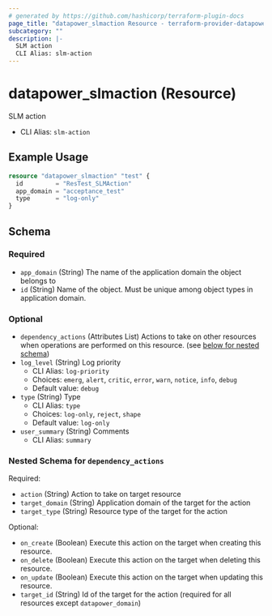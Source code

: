 ```yaml
---
# generated by https://github.com/hashicorp/terraform-plugin-docs
page_title: "datapower_slmaction Resource - terraform-provider-datapower"
subcategory: ""
description: |-
  SLM action
  CLI Alias: slm-action
---
```


# datapower_slmaction (Resource)

SLM action
  - CLI Alias: `slm-action`

## Example Usage

```terraform
resource "datapower_slmaction" "test" {
  id         = "ResTest_SLMAction"
  app_domain = "acceptance_test"
  type       = "log-only"
}
```

<!-- schema generated by tfplugindocs -->
## Schema

### Required

- `app_domain` (String) The name of the application domain the object belongs to
- `id` (String) Name of the object. Must be unique among object types in application domain.

### Optional

- `dependency_actions` (Attributes List) Actions to take on other resources when operations are performed on this resource. (see [below for nested schema](#nestedatt--dependency_actions))
- `log_level` (String) Log priority
  - CLI Alias: `log-priority`
  - Choices: `emerg`, `alert`, `critic`, `error`, `warn`, `notice`, `info`, `debug`
  - Default value: `debug`
- `type` (String) Type
  - CLI Alias: `type`
  - Choices: `log-only`, `reject`, `shape`
  - Default value: `log-only`
- `user_summary` (String) Comments
  - CLI Alias: `summary`

<a id="nestedatt--dependency_actions"></a>
### Nested Schema for `dependency_actions`

Required:

- `action` (String) Action to take on target resource
- `target_domain` (String) Application domain of the target for the action
- `target_type` (String) Resource type of the target for the action

Optional:

- `on_create` (Boolean) Execute this action on the target when creating this resource.
- `on_delete` (Boolean) Execute this action on the target when deleting this resource.
- `on_update` (Boolean) Execute this action on the target when updating this resource.
- `target_id` (String) Id of the target for the action (required for all resources except `datapower_domain`)
